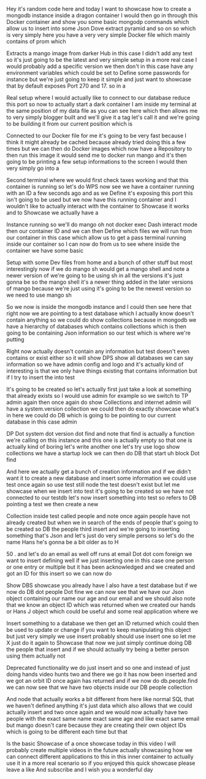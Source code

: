 Hey it's random code here and today I want to showcase how to create a mongodb instance inside a dragon container I would then go in through this Docker container and show you some basic mongodp commands which allow us to insert into some Json Dove extract pyramid and so on so which is very simply here you have a very very simple Docker file which mainly contains of prom which 

 Extracts a mango image from darker Hub in this case I didn't add any text so it's just going to be the latest and very simple setup in a more real case I would probably add a specific version we then don't in this case have any environment variables which could be set to Define some passwords for instance but we're just going to keep it simple and just want to showcase that by default exposes Port 270 and 17. so in a 

 Real setup where I would actually like to connect to our database reduce this port so now to actually start a dark container I am inside my terminal at the same position of my data file as you can see here which then allows me to very simply blogger built and we'll give it a tag let's call it and we're going to be building it from our current position which is 

 Connected to our Docker file for me it's going to be very fast because I think it might already be cached because already tried doing this a few times but we can then do Docker images which now have a Repository to then run this image it would send me to docker run mango and it's then going to be printing a few setup informations to the screen I would then very simply go into a 

 Second terminal where we would first check taxes working and that this container is running so let's do WPS now see we have a container running with an ID a few seconds ago and as we Define it's exposing this port this isn't going to be used but we now have this running container and I wouldn't like to actually interact with the container to Showcase it works and to Showcase we actually have a 

 Instance running so we'll do mango oh not docker exec Dash interact mode then our container ID and we can then Define which files we will run from our container in this case which allow us to get a pass terminal running inside our container so I can now do from us to see where inside the container we have some basic 

 Setup with some Dev files from home and a bunch of other stuff but most interestingly now if we do mango sh would get a mango shell and note a newer version of we're going to be using sh in all the versions it's just gonna be so the mango shell it's a newer thing added in the later versions of mango because we're just using it's going to be the newest version so we need to use mango sh 

 So we now is inside the mongodb instance and I could then see here that right now we are pointing to a test database which I actually know doesn't contain anything so we could do show collections because in mongodb we have a hierarchy of databases which contains collections which is then going to be containing Json information so our test which is where we're putting 

 Right now actually doesn't contain any information but test doesn't even contains or exist either so it will show DPS show all databases we can say information so we have admin config and logo and it's actually kind of interesting is that we only have things existing that contains information but if I try to insert the into test 

 It's going to be created so let's actually first just take a look at something that already exists so I would use admin for example so we switch to TP admin again then once again do show Collections and internet admin will have a system.version collection we could then do exactly showcase what's in here we could do DB which is going to be pointing to our current database in this case admin 

 DP Dot system dot version dot find and note that find is actually a function we're calling on this instance and this one is actually empty so that one is actually kind of boring let's write another one let's try use logo show collections we have a startup lock we can then do DB that start uh block Dot find 

 And here we actually get a bunch of creation information and if we didn't want it to create a new database and insert some information we could use test once again so use test still node the test doesn't exist but let me showcase when we insert into test it's going to be created so we have not connected to our testdb let's now insert something into test so refers to DB pointing a test we then create a new 

 Collection inside test called people and note once again people have not already created but when we in search of the ends of people that's going to be created so DB the people third insert and we're going to inserting something that's Json and let's just do very simple persons so let's do the name Hans he's gonna be a bit older as to H 

 50 . and let's do an email as well off runs at email Dot dot com foreign we want to insert defining well if we just inserting one in this case one person or one entry or multiple but it has been acknowledged and we created and got an ID for this insert so we can now do 

 Show DBS showcase you already have I also have a test database but if we now do DB dot people Dot fine we can now see that we have our Json object containing our name our age and our email and we should also note that we know an object ID which was returned when we created our hands or Hans J object which could be useful and some real application where we 

 Insert something to a database we then get an ID returned which could then be used to update or change if you want to keep manipulating this object but just very simply we use insert probably should use insert one so let me X just do it again to Showcase that now we just simply continue doing DB the people that insert and if we should actually try being a better person using them actually not 

 Deprecated functionality we do just insert and so one and instead of just doing hands video hunts two and there we go it has now been inserted and we got an orbit ID once again has returned and if we now do db.people.find we can now see that we have two objects inside our DB people collection 

 And node that actually works a bit different from here like normal SQL that we haven't defined anything it's just data which also allows that we could actually insert and two once again and we would now actually have two people with the exact same name exact same age and like exact same email but mango doesn't care because they are creating their own object IDs which is going to be different each time but that 

 Is the basic Showcase of a once showcase today in this video I will probably create multiple videos in the future actually showcasing how we can connect different applications to this in this inner container to actually use it in a more real scenario so if you enjoyed this quick showcase please leave a like And subscribe and I wish you a wonderful day 